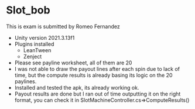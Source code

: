 # Slot_bob

This is exam is submitted by Romeo Fernandez

- Unity version 2021.3.13f1
- Plugins installed
  - LeanTween
  - Zenject
- Please see payline worksheet, all of them are 20
- I was not able to draw the payout lines after each spin due to lack of time, but
  the compute results is already basing its logic on the 20 paylines.
- Installed and tested the apk, its already working ok.
- Payout results are done but I ran out of time outputting it on the right format,
  you can check it in SlotMachineController.cs=>ComputeResults()
